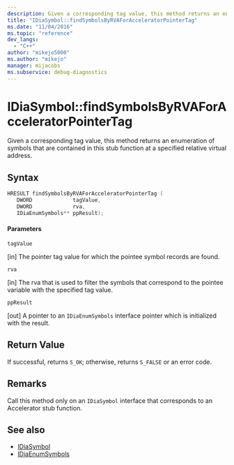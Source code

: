 ```yaml
---
description: Given a corresponding tag value, this method returns an enumeration of symbols that are contained in this stub function at a specified relative virtual address.
title: "IDiaSymbol::findSymbolsByRVAForAcceleratorPointerTag"
ms.date: "11/04/2016"
ms.topic: "reference"
dev_langs:
  - "C++"
author: "mikejo5000"
ms.author: "mikejo"
manager: mijacobs
ms.subservice: debug-diagnostics
---
```


# IDiaSymbol::findSymbolsByRVAForAcceleratorPointerTag

Given a corresponding tag value, this method returns an enumeration of symbols that are contained in this stub function at a specified relative virtual address.

## Syntax

```C++
HRESULT findSymbolsByRVAForAcceleratorPointerTag (
   DWORD             tagValue,
   DWORD             rva,
   IDiaEnumSymbols** ppResult);
```

#### Parameters
 `tagValue`

[in] The pointer tag value for which the pointee symbol records are found.

 `rva`

[in] The rva that is used to filter the symbols that correspond to the pointee variable with the specified tag value.

 `ppResult`

[out] A pointer to an `IDiaEnumSymbols` interface pointer which is initialized with the result.

## Return Value
 If successful, returns `S_OK`; otherwise, returns `S_FALSE` or an error code.

## Remarks
 Call this method only on an `IDiaSymbol` interface that corresponds to an Accelerator stub function.

## See also
- [IDiaSymbol](../../debugger/debug-interface-access/idiasymbol.md)
- [IDiaEnumSymbols](../../debugger/debug-interface-access/idiaenumsymbols.md)
